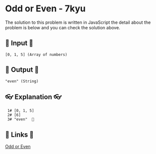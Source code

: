 # Odd or Even - 7kyu

The solution to this problem is written in JavaScript the detail about the problem is below and you can check the solution above.

## 🥚 Input 🥚

```
[0, 1, 5] (Array of numbers)
```

## 🐣 Output 🐣

```
"even" (String)
```

## 👓 Explanation 👓

```
 1# [0, 1, 5]
 2# [6]
 3# "even"  🎉
```

## 🔗 Links 🔗

[Odd or Even](https://www.codewars.com/kata/5949481f86420f59480000e7)
